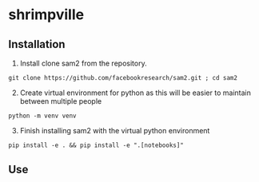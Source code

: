 # shrimpville

## Installation

1. Install clone sam2 from the repository.

```
git clone https://github.com/facebookresearch/sam2.git ; cd sam2
```
2. Create virtual environment for python as this will be easier to maintain between multiple people

```
python -m venv venv
```

3. Finish installing sam2 with the virtual python environment

```
pip install -e . && pip install -e ".[notebooks]"
```
## Use
